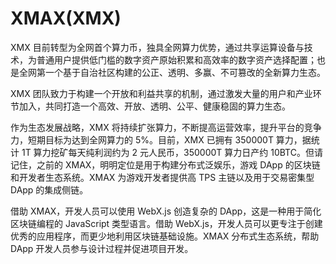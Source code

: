 # 

# XMAX(XMX)

XMX 目前转型为全网首个算力币，独具全网算力优势，通过共享运算设备与技术，为普通用户提供低门槛的数字资产原始积累和高效率的数字资产选择配置；也是全网第一个基于自治社区构建的公正、透明、多赢、不可篡改的全新算力生态。

XMX 团队致力于构建一个开放和利益共享的机制，通过激发大量的用户和产业环节加入，共同打造一个高效、开放、透明、公平、健康稳固的算力生态。

作为生态发展战略，XMX 将持续扩张算力，不断提高运营效率，提升平台的竞争力，短期目标为达到全网算力的 5%。目前，XMX 已拥有 350000T 算力，据统计 1T 算力挖矿每天纯利润约为 2 元人民币，350000T 算力日产约 10BTC。但请记住，之前的 XMAX，明明定位是用于构建分布式泛娱乐，游戏 DApp 的区块链和开发者生态系统。XMAX 为游戏开发者提供高 TPS 主链以及用于交易密集型 DApp 的集成侧链。

借助 XMAX，开发人员可以使用 WebX.js 创造复杂的 DApp，这是一种用于简化区块链编程的 JavaScript 类型语言。借助 WebX.js，开发人员可以更专注于创建优秀的应用程序，而更少地利用区块链基础设施。XMAX 分布式生态系统，帮助 DApp 开发人员参与设计过程并促进项目开发。

